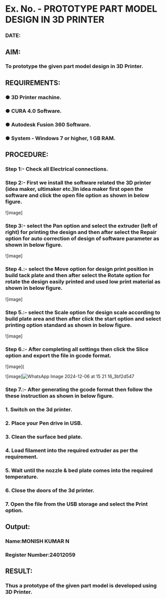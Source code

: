 # Ex. No.   - PROTOTYPE PART MODEL DESIGN IN 3D PRINTER

### DATE: 
## AIM: 
### To prototype the given part model design in 3D Printer.

## REQUIREMENTS:
### ●	3D Printer machine.
### ●	CURA 4.0 Software.
### ●	Autodesk Fusion 360 Software.
### ●	System - Windows 7 or higher, 1 GB RAM.

## PROCEDURE:

### Step 1:- Check all Electrical connections.

### Step 2:- First we install the software related the 3D printer (idea maker, ultimaker etc.)In idea maker first open the software and click the open file option as shown in below figure.

![image]
### Step 3:- select the Pan option and select the extruder (left of right) for printing the design and then after select the Repair option for auto correction of design of software parameter as shown in below figure.

![image]

### Step 4.:- select the Move option for design print position in build tack plate and then after select the Rotate option for rotate the design easily printed and used low print material as shown in below figure.

![image]

### Step 5.:- select the Scale option for design scale according to build plate area and then after click the start option and select printing option standard as shown in below figure.

![image]

### Step 6.:- After completing all settings then click the Slice option and export the file in gcode format.

![image](

![image]![WhatsApp Image 2024-12-06 at 15 21 16_3bf2d547](https://github.com/user-attachments/assets/4909c323-09fa-4b33-bf7c-85e6f3b55213)

### Step 7.:- After generating the gcode format then follow the these instruction as shown in below figure.
###   1.	Switch on the 3d printer.
###   2.	Place your Pen drive in USB.
###   3.	Clean the surface bed plate.
###   4.	Load filament into the required extruder as per the requirement.
###   5.	Wait until the nozzle & bed plate comes into the required temperature.
###   6.	Close the doors of the 3d printer.
###   7.	Open the file from the USB storage and select the Print option.

## Output:

### Name:MONISH KUMAR N
### Register Number:24012059

## RESULT:
###   Thus a prototype of the given part model is developed using 3D Printer.
